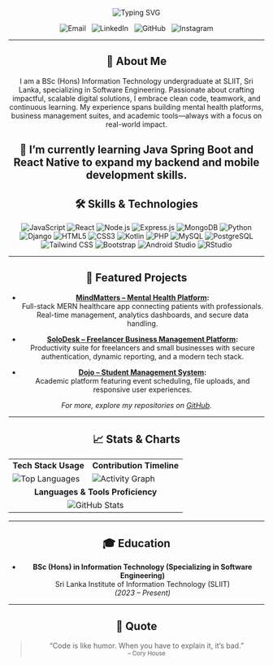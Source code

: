<p align="center">
  <img src="https://readme-typing-svg.demolab.com?font=Fira+Code&size=32&pause=1000&color=6D6D6D&center=true&vCenter=true&width=650&lines=Hareesha+Gunasekara;Software+Engineering+Undergraduate;Full-Stack+Developer" alt="Typing SVG" />
</p>

<div align="center">
<!-- Contact / Social Links Section: visually highlighted and colorful -->

<div align="center">

  <a href="mailto:hareeshanavodi@gmail.com" style="text-decoration:none;">
    <img src="https://img.shields.io/badge/Email-hareeshanavodi@gmail.com-EA4335?style=for-the-badge&logo=gmail&logoColor=white" alt="Email" />
  </a>
  &nbsp;
  <a href="https://www.linkedin.com/in/hareeshag/" style="text-decoration:none;">
    <img src="https://img.shields.io/badge/LinkedIn-hareeshagunasekara-0A66C2?style=for-the-badge&logo=linkedin&logoColor=white" alt="LinkedIn" />
  </a>
  &nbsp;
  <a href="https://github.com/hareeshagunasekara" style="text-decoration:none;">
    <img src="https://img.shields.io/badge/GitHub-hareeshagunasekara-333?style=for-the-badge&logo=github&logoColor=white" alt="GitHub" />
  </a>
  &nbsp;
  <a href="https://www.instagram.com/whyami_haree?igsh=MWZ6MHZpamtrYWJyOQ%3D%3D&utm_source=qr" style="text-decoration:none;">
    <img src="https://img.shields.io/badge/Instagram-whyami__haree-E4405F?style=for-the-badge&logo=instagram&logoColor=white" alt="Instagram" />
  </a>

</div>

---

## 🎯 About Me

I am a BSc (Hons) Information Technology undergraduate at SLIIT, Sri Lanka, specializing in Software Engineering. Passionate about crafting impactful, scalable digital solutions, I embrace clean code, teamwork, and continuous learning. My experience spans building mental health platforms, business management suites, and academic tools—always with a focus on real-world impact.

🌱 I’m currently learning **Java Spring Boot** and **React Native** to expand my backend and mobile development skills.  
---

## 🛠️ Skills & Technologies

![JavaScript](https://img.shields.io/badge/JavaScript-F7DF1E?style=flat&logo=javascript&logoColor=black)
![React](https://img.shields.io/badge/React-61DAFB?style=flat&logo=react&logoColor=black)
![Node.js](https://img.shields.io/badge/Node.js-339933?style=flat&logo=node.js&logoColor=white)
![Express.js](https://img.shields.io/badge/Express.js-404D59?style=flat)
![MongoDB](https://img.shields.io/badge/MongoDB-47A248?style=flat&logo=mongodb&logoColor=white)
![Python](https://img.shields.io/badge/Python-3776AB?style=flat&logo=python&logoColor=white)
![Django](https://img.shields.io/badge/Django-092E20?style=flat&logo=django&logoColor=white)
![HTML5](https://img.shields.io/badge/HTML5-E34F26?style=flat&logo=html5&logoColor=white)
![CSS3](https://img.shields.io/badge/CSS3-1572B6?style=flat&logo=css3&logoColor=white)
![Kotlin](https://img.shields.io/badge/Kotlin-7F52FF?style=flat&logo=kotlin&logoColor=white)
![PHP](https://img.shields.io/badge/PHP-777BB4?style=flat&logo=php&logoColor=white)
![MySQL](https://img.shields.io/badge/MySQL-4479A1?style=flat&logo=mysql&logoColor=white)
![PostgreSQL](https://img.shields.io/badge/PostgreSQL-4169E1?style=flat&logo=postgresql&logoColor=white)
![Tailwind CSS](https://img.shields.io/badge/Tailwind_CSS-06B6D4?style=flat&logo=tailwindcss&logoColor=white)
![Bootstrap](https://img.shields.io/badge/Bootstrap-7952B3?style=flat&logo=bootstrap&logoColor=white)
![Android Studio](https://img.shields.io/badge/Android_Studio-3DDC84?style=flat&logo=android-studio&logoColor=white)
![RStudio](https://img.shields.io/badge/RStudio-75AADB?style=flat&logo=rstudio&logoColor=white)

---

## 🌟 Featured Projects

- **[MindMatters – Mental Health Platform](https://github.com/Tiyani-source/MindMattersProject):**  
  Full-stack MERN healthcare app connecting patients with professionals. Real-time management, analytics dashboards, and secure data handling.

- **[SoloDesk – Freelancer Business Management Platform](https://github.com/hareeshagunasekara/SoloDesk):**  
  Productivity suite for freelancers and small businesses with secure authentication, dynamic reporting, and a modern tech stack.

- **[Dojo – Student Management System](https://github.com/hareeshagunasekara/Dojo):**  
  Academic platform featuring event scheduling, file uploads, and responsive user experiences.

*For more, explore my repositories on [GitHub](https://github.com/hareeshagunasekara?tab=repositories).*

---

## 📈 Stats & Charts

<table>
  <tr>
    <td align="center"><b>Tech Stack Usage</b></td>
    <td align="center"><b>Contribution Timeline</b></td>
  </tr>
  <tr>
    <td>
      <img src="https://github-readme-stats.vercel.app/api/top-langs/?username=hareeshagunasekara&layout=pie&theme=graywhite&hide=css,scss&langs_count=8" alt="Top Languages"/>
    </td>
    <td>
      <img src="https://github-readme-activity-graph.vercel.app/graph?username=hareeshagunasekara&theme=graywhite&custom_title=Contribution%20Timeline" alt="Activity Graph"/>
    </td>
  </tr>
  <tr>
    <td align="center" colspan="2"><b>Languages & Tools Proficiency</b></td>
  </tr>
  <tr>
    <td align="center" colspan="2">
      <img src="https://github-readme-stats.vercel.app/api?username=hareeshagunasekara&show_icons=true&hide=prs,issues&count_private=true&theme=graywhite" alt="GitHub Stats"/>
    </td>
  </tr>
</table>

---

## 🎓 Education

- **BSc (Hons) in Information Technology (Specializing in Software Engineering)**  
  Sri Lanka Institute of Information Technology (SLIIT)  
  *(2023 – Present)*

---

## 💬 Quote

> “Code is like humor. When you have to explain it, it’s bad.”  
> <sub>– Cory House</sub>

<!--
**hareeshagunasekara/hareeshagunasekara** is a ✨ _special_ ✨ repository because its README will appear on your profile!
-->
